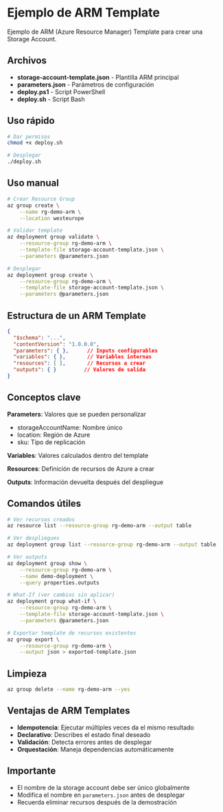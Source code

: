 # Ejemplo de ARM Template

Ejemplo de ARM (Azure Resource Manager) Template para crear una Storage Account.

## Archivos

- **storage-account-template.json** - Plantilla ARM principal
- **parameters.json** - Parámetros de configuración
- **deploy.ps1** - Script PowerShell
- **deploy.sh** - Script Bash

## Uso rápido

```bash
# Dar permisos
chmod +x deploy.sh

# Desplegar
./deploy.sh
```

## Uso manual

```bash
# Crear Resource Group
az group create \
    --name rg-demo-arm \
    --location westeurope

# Validar template
az deployment group validate \
    --resource-group rg-demo-arm \
    --template-file storage-account-template.json \
    --parameters @parameters.json

# Desplegar
az deployment group create \
    --resource-group rg-demo-arm \
    --template-file storage-account-template.json \
    --parameters @parameters.json
```

## Estructura de un ARM Template

```json
{
  "$schema": "...",
  "contentVersion": "1.0.0.0",
  "parameters": { },      // Inputs configurables
  "variables": { },       // Variables internas
  "resources": [ ],       // Recursos a crear
  "outputs": { }         // Valores de salida
}
```

## Conceptos clave

**Parameters**: Valores que se pueden personalizar
- storageAccountName: Nombre único
- location: Región de Azure
- sku: Tipo de replicación

**Variables**: Valores calculados dentro del template

**Resources**: Definición de recursos de Azure a crear

**Outputs**: Información devuelta después del despliegue

## Comandos útiles

```bash
# Ver recursos creados
az resource list --resource-group rg-demo-arm --output table

# Ver despliegues
az deployment group list --resource-group rg-demo-arm --output table

# Ver outputs
az deployment group show \
    --resource-group rg-demo-arm \
    --name demo-deployment \
    --query properties.outputs

# What-If (ver cambios sin aplicar)
az deployment group what-if \
    --resource-group rg-demo-arm \
    --template-file storage-account-template.json \
    --parameters @parameters.json

# Exportar template de recursos existentes
az group export \
    --resource-group rg-demo-arm \
    --output json > exported-template.json
```

## Limpieza

```bash
az group delete --name rg-demo-arm --yes
```

## Ventajas de ARM Templates

- **Idempotencia**: Ejecutar múltiples veces da el mismo resultado
- **Declarativo**: Describes el estado final deseado
- **Validación**: Detecta errores antes de desplegar
- **Orquestación**: Maneja dependencias automáticamente

## Importante

- El nombre de la storage account debe ser único globalmente
- Modifica el nombre en `parameters.json` antes de desplegar
- Recuerda eliminar recursos después de la demostración
